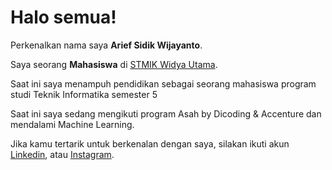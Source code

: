 # Halo semua! 

Perkenalkan nama saya **Arief Sidik Wijayanto**.<br>

Saya seorang **Mahasiswa** di [STMIK Widya Utama](https://swu.ac.id/).<br>

Saat ini saya menampuh pendidikan sebagai seorang mahasiswa program studi Teknik Informatika semester 5

Saat ini saya sedang mengikuti program Asah by Dicoding & Accenture dan mendalami Machine Learning.<br>

Jika kamu tertarik untuk berkenalan dengan saya, silakan ikuti akun [Linkedin](https://www.linkedin.com/in/arief-sidik-55838031b), atau [Instagram](https://www.instagram.com/arfwjn?igsh=YzQ0ZWozc3dnZmRp).
